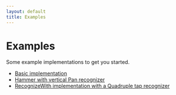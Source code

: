 ```yaml
---
layout: default
title: Examples
---
```


# Examples

Some example implementations to get you started.

- [Basic implementation](http://codepen.io/jtangelder/pen/lgELw)
- [Hammer with vertical Pan recognizer](http://codepen.io/jtangelder/pen/ABFnd)
- [RecognizeWith implementation with a Quadruple tap recognizer](http://codepen.io/jtangelder/pen/qeCAs)
